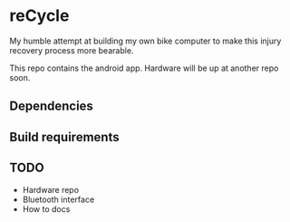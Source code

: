 # reCycle

My humble attempt at building my own bike computer to make this injury recovery process more bearable.

This repo contains the android app. Hardware will be up at another repo soon.

## Dependencies

## Build requirements

## TODO
- Hardware repo
- Bluetooth interface
- How to docs
